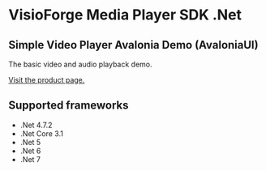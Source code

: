 ﻿# VisioForge Media Player SDK .Net

## Simple Video Player Avalonia Demo (AvaloniaUI)

The basic video and audio playback demo.  

[Visit the product page.](https://www.visioforge.com/media-player-sdk-net)

## Supported frameworks

* .Net 4.7.2
* .Net Core 3.1
* .Net 5
* .Net 6
* .Net 7